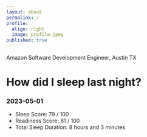 ```yaml
---
layout: about
permalink: /
profile:
  align: right
  image: profile.jpeg
published: true
---
```


Amazon Software Development Engineer, Austin TX

# How did I sleep last night? 
### 2023-05-01
- Sleep Score: 79 / 100
- Readiness Score: 81 / 100 
- Total Sleep Duration: 8 hours and 3 minutes
